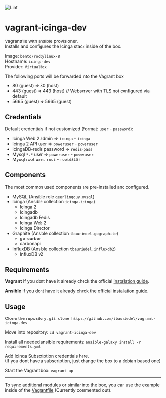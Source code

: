 ![Lint](https://github.com/tbauriedel/vagrant-icinga-dev/actions/workflows/linting.yml/badge.svg)

# vagrant-icinga-dev

Vagrantfile with ansible provisioner.  
Installs and configures the Icinga stack inside of the box.

Image: `bento/rockylinux-8`  
Hostname: `icinga-dev`  
Provider: `VirtualBox`  

The following ports will be forwarded into the Vagrant box:
* 80 (guest) => 80 (host)
* 443 (guest) => 443 (host) // Webserver with TLS not configured via default
* 5665 (guest) => 5665 (guest)

## Credentials

Default credentials if not customized (Format: `user` - `password`):
* Icinga Web 2 admin => `icinga` - `icinga`
* Icinga 2 API user => `poweruser` - `poweruser`
* IcingaDB-redis password => `redis-pass`
* Mysql `*.*` user => `poweruser` - `poweruser`
* Mysql root user: `root` - `root0815!`

## Components

The most common used components are pre-installed and configured.
* MySQL (Ansible role `geerlingguy.mysql`)
* Icinga (Ansible collection `icinga.icinga`)
  * Icinga 2
  * Icingadb
  * Icingadb Redis
  * Icinga Web 2
  * Icinga Director
* Graphite (Ansible collection `tbauriedel.gographite`)
  * go-carbon
  * carbonapi
* InfluxDB (Ansible collection `tbauriedel.influxdb2`)
  * InfluxDB v2

## Requirements

**Vagrant**
If you dont have it already check the official [installation guide](https://developer.hashicorp.com/vagrant/docs/installation).

**Ansible**
If you dont have it already check the official [installation guide](https://docs.ansible.com/ansible/latest/installation_guide/intro_installation.html).

## Usage
Clone the repository: `git clone https://github.com/tbauriedel/vagrant-icinga-dev`

Move into repository: `cd vagrant-icinga-dev`

Install all needed ansible requirements: `ansible-galaxy install -r requirements.yml`

Add Icinga Subscription credentials [here](ansible/vars/icinga2_repo.yml).  
(If you dont have a subscription, just change the box to a debian based one)

Start the Vagrant box: `vagrant up`

---

To sync additional modules or similar into the box, you can use the example inside of the [Vagrantfile](Vagrantfile) (Currently commented out).
